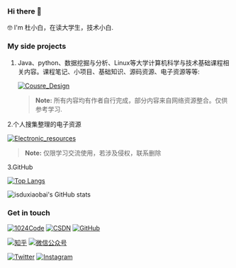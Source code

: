  ### Hi there 👋
 
 🤓 I'm 杜小白，在读大学生，技术小白.



### My side projects

1. Java、python、数据挖掘与分析、Linux等大学计算机科学与技术基础课程相关内容。课程笔记、小项目、基础知识、源码资源、电子资源等等:

    [![Cousre_Design](https://github-readme-stats.vercel.app/api/pin?username=isduxiaobai&repo=Cousre_Design&theme=radical)](https://github.com/isduxiaobai/Cousre_Design)

    > **Note:** 所有内容均有作者自行完成，部分内容来自网络资源整合。仅供参考学习.

2.个人搜集整理的电子资源

   [![Electronic_resources](https://github-readme-stats.vercel.app/api/pin?username=isduxiaobai&repo=Electronic_resources&theme=radical)](https://github.com/isduxiaobai/Electronic_resources)

   > **Note:** 仅限学习交流使用，若涉及侵权，联系删除

3.GitHub

   [![Top Langs](https://github-readme-stats.vercel.app/api/top-langs/?username=isduxiaobai&layout=compact)](https://github.com/isduxiaobai)

   ![isduxiaobai's GitHub stats](https://github-readme-stats.vercel.app/api?username=isduxiaobai&show_icons=true&theme=tokyonight)


### Get in touch
 [![1024Code](https://img.shields.io/badge/1024Code-green)](https://1024code.com/5p2c5bC1)
[![CSDN](https://img.shields.io/badge/CSDN-orange)](https://blog.csdn.net/qq_43412080?spm=1010.2135.3001.5421)
[![GitHub](https://img.shields.io/badge/GitHub-grey?logo=github)](https://github.com/isduxiaobai)

[![知乎](https://img.shields.io/badge/知乎-white?logo=zhihu)](https://www.zhihu.com/people/du-xiao-bai-62-79)
[![微信公众号](https://img.shields.io/badge/微信公众号-white?logo=wechat)](https://s1.ax1x.com/2022/12/02/zDPhAs.jpg)


[![Twitter](https://img.shields.io/badge/Twitter-white?logo=twitter)](https://twitter.com/duxiaobai5/)
[![Instagram](https://img.shields.io/badge/Instagram-white?logo=instagram)](https://www.instagram.com/duxiaobai1215/)
